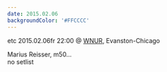 ```yaml
---
date: 2015.02.06
backgroundColor: '#FFCCCC'
---
```


etc 2015.02.06fr 22:00 @ [WNUR](http://www.wnur.org/), Evanston-Chicago  

Marius Reisser, m50...  
no setlist